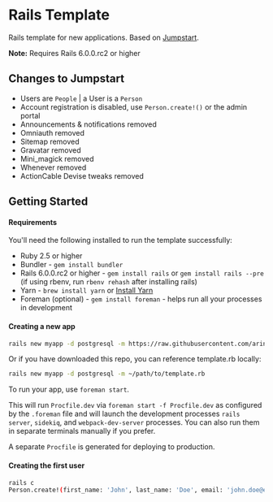 # Rails Template

Rails template for new applications. Based on [Jumpstart](https://github.com/excid3/jumpstart).

**Note:** Requires Rails 6.0.0.rc2 or higher

## Changes to Jumpstart
* Users are `People` | a User is a `Person`
* Account registration is disabled, use `Person.create!()` or the admin portal
* Announcements & notifications removed
* Omniauth removed
* Sitemap removed
* Gravatar removed
* Mini_magick removed
* Whenever removed
* ActionCable Devise tweaks removed

## Getting Started

#### Requirements

You'll need the following installed to run the template successfully:

* Ruby 2.5 or higher
* Bundler - `gem install bundler`
* Rails 6.0.0.rc2 or higher - `gem install rails` or `gem install rails --pre` (if using rbenv, run `rbenv rehash` after installing rails)
* Yarn - `brew install yarn` or [Install Yarn](https://yarnpkg.com/en/docs/install)
* Foreman (optional) - `gem install foreman` - helps run all your
  processes in development

#### Creating a new app

```bash
rails new myapp -d postgresql -m https://raw.githubusercontent.com/arinthros/rails-template/master/template.rb
```

Or if you have downloaded this repo, you can reference template.rb locally:

```bash
rails new myapp -d postgresql -m ~/path/to/template.rb
```

To run your app, use `foreman start`.

This will run `Procfile.dev` via `foreman start -f Procfile.dev` as configured by the `.foreman` file and will launch the development processes `rails server`, `sidekiq`, and `webpack-dev-server` processes. You can also run them in separate terminals manually if you prefer.

A separate `Procfile` is generated for deploying to production.


#### Creating the first user
```bash
rails c
Person.create!(first_name: 'John', last_name: 'Doe', email: 'john.doe@example.com', password: 'password', admin: true)
```